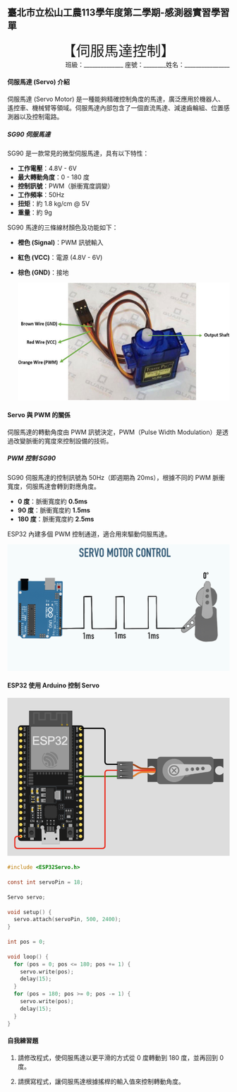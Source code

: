 ## 臺北市立松山工農113學年度第二學期-感測器實習學習單 

<center><font size=6>【伺服馬達控制】</font></center>



<div style="text-align: right">班級：______________ 座號：________姓名：________________</div>


#### 伺服馬達 (Servo) 介紹

伺服馬達 (Servo Motor) 是一種能夠精確控制角度的馬達，廣泛應用於機器人、遙控車、機械臂等領域。伺服馬達內部包含了一個直流馬達、減速齒輪組、位置感測器以及控制電路。

##### SG90 伺服馬達

SG90 是一款常見的微型伺服馬達，具有以下特性：

- **工作電壓**：4.8V - 6V
- **最大轉動角度**：0 - 180 度
- **控制訊號**：PWM（脈衝寬度調變）
- **工作頻率**：50Hz
- **扭矩**：約 1.8 kg/cm @ 5V
- **重量**：約 9g

SG90 馬達的三條線材顏色及功能如下：

- **橙色 (Signal)**：PWM 訊號輸入

- **紅色 (VCC)**：電源 (4.8V - 6V)

- **棕色 (GND)**：接地

  ![SG90](assets/SG90.jpg)

#### Servo 與 PWM 的關係

伺服馬達的轉動角度由 PWM 訊號決定，PWM（Pulse Width Modulation）是透過改變脈衝的寬度來控制設備的技術。

##### PWM 控制 SG90

SG90 伺服馬達的控制訊號為 50Hz（即週期為 20ms），根據不同的 PWM 脈衝寬度，伺服馬達會轉到對應角度。

- **0 度**：脈衝寬度約 **0.5ms**
- **90 度**：脈衝寬度約 **1.5ms**
- **180 度**：脈衝寬度約 **2.5ms**

ESP32 內建多個 PWM 控制通道，適合用來驅動伺服馬達。

![img](assets/ServoGif.gif)

#### ESP32 使用 Arduino 控制 Servo

![wokwi](assets/wokwi.png)

```c
#include <ESP32Servo.h>

const int servoPin = 18;

Servo servo;

void setup() {
  servo.attach(servoPin, 500, 2400);
}

int pos = 0;

void loop() {
  for (pos = 0; pos <= 180; pos += 1) {
    servo.write(pos);
    delay(15);
  }
  for (pos = 180; pos >= 0; pos -= 1) {
    servo.write(pos);
    delay(15);
  }
}

```

#### 自我練習題

1. 請修改程式，使伺服馬達以更平滑的方式從 0 度轉動到 180 度，並再回到 0 度。

2. 請撰寫程式，讓伺服馬達根據搖桿的輸入值來控制轉動角度。

